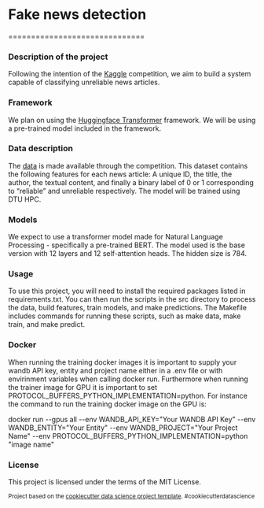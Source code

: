 # Fake news detection 
==============================

### Description of the project

Following the intention of the [Kaggle](https://www.kaggle.com/competitions/fake-news/overview) competition, we aim to build a system capable of classifying unreliable news articles.

### Framework 

We plan on using the [Huggingface Transformer](https://github.com/huggingface/transformers) framework. We will be using a pre-trained model included in the framework.

### Data description

The [data](https://www.kaggle.com/competitions/fake-news/data) is made available through the competition. This dataset contains the following features for each news article: A unique ID, the title, the author, the textual content, and finally a binary label of 0 or 1 corresponding to “reliable” and unreliable respectively. The model will be trained using DTU HPC.

### Models
We expect to use a transformer model made for Natural Language Processing - specifically a pre-trained BERT. The model used is the base version with 12 layers and 12 self-attention heads. The hidden size is 784.

### Usage
To use this project, you will need to install the required packages listed in requirements.txt. You can then run the scripts in the src directory to process the data, build features, train models, and make predictions. The Makefile includes commands for running these scripts, such as make data, make train, and make predict.

### Docker
When running the training docker images it is important to supply your wandb API key, entity and project name either in a .env file or with envirinment variables when calling docker run. Furthermore when running the trainer image for GPU it is important to set PROTOCOL_BUFFERS_PYTHON_IMPLEMENTATION=python. For instance the command to run the training docker image on the GPU is: 

docker run --gpus all --env WANDB_API_KEY="Your WANDB API Key" --env WANDB_ENTITY="Your Entity" --env WANDB_PROJECT="Your Project Name" --env PROTOCOL_BUFFERS_PYTHON_IMPLEMENTATION=python "image name"

### License
This project is licensed under the terms of the MIT License.


<p><small>Project based on the <a target="_blank" href="https://drivendata.github.io/cookiecutter-data-science/">cookiecutter data science project template</a>. #cookiecutterdatascience</small></p>
